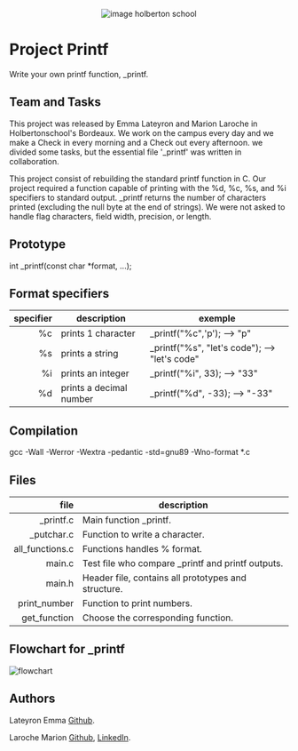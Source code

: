 <p align="center">
<picture>
 <source media="(prefers-color-scheme: dark)" srcset="https://images.squarespace-cdn.com/content/v1/5a4bfe8bf09ca4228ceca3b7/1539139199598-ANH454IHZI1OKWONKRXY/logo.jpg?format=2500w">
 <source media="(prefers-color-scheme: light)" srcset="https://encrypted-tbn0.gstatic.com/images?q=tbn:ANd9GcQIrK23KvJPB7XdZrIk9mHwe3GZvtsUZLjkh-eG6KRgCLeWu3MW0kFcggq4COpLmeZviQ&usqp=CAU">
 <img alt="image holberton school" src="https://apply.holbertonschool.com/auth/sign_up?country=fr&locale=fr">
</picture>
</p>

# **Project Printf**

Write your own printf function, _printf.


## **Team and Tasks**

This project was released by Emma Lateyron and Marion Laroche in Holbertonschool's Bordeaux.
We work on the campus every day and we make a Check in every morning and a Check out every afternoon.
we divided some tasks, but the essential file '_printf' was written in collaboration.

This project consist of rebuilding the standard printf function in C.
Our project required a function capable of printing with the %d, %c, %s, and %i specifiers to standard output. _printf returns the number of characters printed (excluding the null byte at the end of strings). We were not asked to handle flag characters, field width, precision, or length.


## **Prototype**

int _printf(const char *format, ...);


## **Format specifiers**

| specifier |        description       |                  exemple                       |
|----------:|--------------------------|------------------------------------------------|
|    %c     | prints 1 character       | _printf("%c",'p');           --> "p"           |
|    %s     | prints a string          | _printf("%s", "let's code"); --> "let's code"  |
|    %i     | prints an integer        | _printf("%i", 33);           --> "33"          |
|    %d     | prints a decimal number  | _printf("%d", -33);          --> "-33"         |


## **Compilation**

gcc -Wall -Werror -Wextra -pedantic -std=gnu89 -Wno-format *.c


## **Files**

|        file        |                   description                        |
|-------------------:|------------------------------------------------------|
| _printf.c          | Main function _printf.                               |
| _putchar.c         | Function to write a character.                       |
| all_functions.c    | Functions handles % format.                          |
| main.c             | Test file who compare _printf and printf outputs.    |
| main.h             | Header file, contains all prototypes and structure.  |
| print_number       | Function to print numbers.                           |
| get_function       | Choose the corresponding function.                   |


## **Flowchart for _printf**

![flowchart](https://github.com/emma-33/holbertonschool-printf/assets/136717258/3857cbae-952c-4980-b971-c68bb9ad8b43)
   

## **Authors**

Lateyron Emma [Github](https://github.com/emma-33).

Laroche Marion [Github](https://github.com/Mamuche), [LinkedIn](www.linkedin.com/in/marion-laroche-bee).
